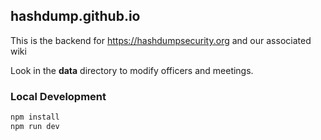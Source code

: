 ## hashdump.github.io

This is the backend for https://hashdumpsecurity.org and our associated wiki

Look in the **data** directory to modify officers and meetings.

### Local Development

```sh
npm install
npm run dev
```
